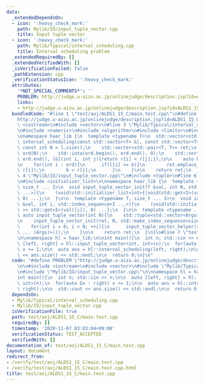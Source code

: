 ```yaml
---
data:
  _extendedDependsOn:
  - icon: ':heavy_check_mark:'
    path: Mylib/IO/input_tuple_vector.cpp
    title: Input tuple vector
  - icon: ':heavy_check_mark:'
    path: Mylib/Typical/interval_scheduling.cpp
    title: Interval scheduling problem
  _extendedRequiredBy: []
  _extendedVerifiedWith: []
  _isVerificationFailed: false
  _pathExtension: cpp
  _verificationStatusIcon: ':heavy_check_mark:'
  attributes:
    '*NOT_SPECIAL_COMMENTS*': ''
    PROBLEM: http://judge.u-aizu.ac.jp/onlinejudge/description.jsp?id=ALDS1_15_C
    links:
    - http://judge.u-aizu.ac.jp/onlinejudge/description.jsp?id=ALDS1_15_C
  bundledCode: "#line 1 \"test/aoj/ALDS1_15_C/main.test.cpp\"\n#define PROBLEM \"\
    http://judge.u-aizu.ac.jp/onlinejudge/description.jsp?id=ALDS1_15_C\"\n\n#include\
    \ <iostream>\n#include <vector>\n#line 3 \"Mylib/Typical/interval_scheduling.cpp\"\
    \n#include <numeric>\n#include <algorithm>\n#include <limits>\n#include <utility>\n\
    \nnamespace haar_lib {\n  template <typename T>\n  std::vector<std::pair<T, T>>\
    \ interval_scheduling(const std::vector<T> &l, const std::vector<T> &r){\n   \
    \ const int N = l.size();\n    std::vector<std::pair<T, T>> ret;\n    std::vector<int>\
    \ ord(N);\n    std::iota(ord.begin(), ord.end(), 0);\n    std::sort(ord.begin(),\
    \ ord.end(), [&](int i, int j){return r[i] < r[j];});\n\n    auto b = std::numeric_limits<T>::lowest();\n\
    \n    for(int i : ord){\n      if(l[i] >= b){\n        ret.emplace_back(l[i],\
    \ r[i]);\n        b = r[i];\n      }\n    }\n\n    return ret;\n  }\n}\n#line\
    \ 4 \"Mylib/IO/input_tuple_vector.cpp\"\n#include <tuple>\n#line 6 \"Mylib/IO/input_tuple_vector.cpp\"\
    \n#include <initializer_list>\n\nnamespace haar_lib {\n  template <typename T,\
    \ size_t ... I>\n  void input_tuple_vector_init(T &val, int N, std::index_sequence<I\
    \ ...>){\n    (void)std::initializer_list<int>{(void(std::get<I>(val).resize(N)),\
    \ 0) ...};\n  }\n\n  template <typename T, size_t ... I>\n  void input_tuple_vector_helper(T\
    \ &val, int i, std::index_sequence<I ...>){\n    (void)std::initializer_list<int>{(void(std::cin\
    \ >> std::get<I>(val)[i]), 0) ...};\n  }\n\n  template <typename ... Args>\n \
    \ auto input_tuple_vector(int N){\n    std::tuple<std::vector<Args> ...> ret;\n\
    \n    input_tuple_vector_init(ret, N, std::make_index_sequence<sizeof ... (Args)>());\n\
    \    for(int i = 0; i < N; ++i){\n      input_tuple_vector_helper(ret, i, std::make_index_sequence<sizeof\
    \ ... (Args)>());\n    }\n\n    return ret;\n  }\n}\n#line 7 \"test/aoj/ALDS1_15_C/main.test.cpp\"\
    \n\nnamespace hl = haar_lib;\n\nint main(){\n  int n; std::cin >> n;\n\n  auto\
    \ [left, right] = hl::input_tuple_vector<int, int>(n);\n  for(auto &x : right)\
    \ x += 1;\n\n  auto ans = hl::interval_scheduling(left, right);\n\n  std::cout\
    \ << ans.size() << std::endl;\n\n  return 0;\n}\n"
  code: "#define PROBLEM \"http://judge.u-aizu.ac.jp/onlinejudge/description.jsp?id=ALDS1_15_C\"\
    \n\n#include <iostream>\n#include <vector>\n#include \"Mylib/Typical/interval_scheduling.cpp\"\
    \n#include \"Mylib/IO/input_tuple_vector.cpp\"\n\nnamespace hl = haar_lib;\n\n\
    int main(){\n  int n; std::cin >> n;\n\n  auto [left, right] = hl::input_tuple_vector<int,\
    \ int>(n);\n  for(auto &x : right) x += 1;\n\n  auto ans = hl::interval_scheduling(left,\
    \ right);\n\n  std::cout << ans.size() << std::endl;\n\n  return 0;\n}\n"
  dependsOn:
  - Mylib/Typical/interval_scheduling.cpp
  - Mylib/IO/input_tuple_vector.cpp
  isVerificationFile: true
  path: test/aoj/ALDS1_15_C/main.test.cpp
  requiredBy: []
  timestamp: '2020-11-07 03:03:04+09:00'
  verificationStatus: TEST_ACCEPTED
  verifiedWith: []
documentation_of: test/aoj/ALDS1_15_C/main.test.cpp
layout: document
redirect_from:
- /verify/test/aoj/ALDS1_15_C/main.test.cpp
- /verify/test/aoj/ALDS1_15_C/main.test.cpp.html
title: test/aoj/ALDS1_15_C/main.test.cpp
---
```

